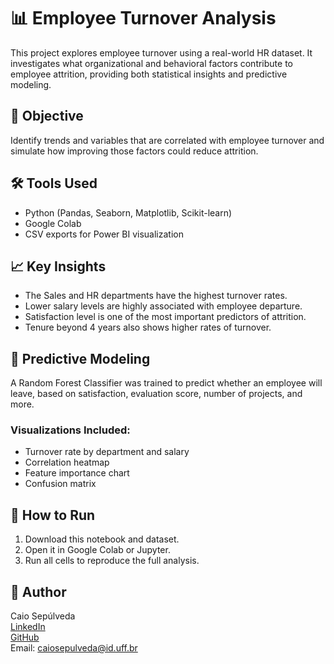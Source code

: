 
# 📊 Employee Turnover Analysis

This project explores employee turnover using a real-world HR dataset. It investigates what organizational and behavioral factors contribute to employee attrition, providing both statistical insights and predictive modeling.

## 🧠 Objective
Identify trends and variables that are correlated with employee turnover and simulate how improving those factors could reduce attrition.

## 🛠 Tools Used
- Python (Pandas, Seaborn, Matplotlib, Scikit-learn)
- Google Colab
- CSV exports for Power BI visualization

## 📈 Key Insights
- The Sales and HR departments have the highest turnover rates.
- Lower salary levels are highly associated with employee departure.
- Satisfaction level is one of the most important predictors of attrition.
- Tenure beyond 4 years also shows higher rates of turnover.

## 🤖 Predictive Modeling
A Random Forest Classifier was trained to predict whether an employee will leave, based on satisfaction, evaluation score, number of projects, and more.

### Visualizations Included:
- Turnover rate by department and salary
- Correlation heatmap
- Feature importance chart
- Confusion matrix

## 🚀 How to Run
1. Download this notebook and dataset.
2. Open it in Google Colab or Jupyter.
3. Run all cells to reproduce the full analysis.

## 👤 Author
Caio Sepúlveda  
[LinkedIn](https://linkedin.com/in/caio-sepúlveda-4a2282282)  
[GitHub](https://github.com/CaioSepulveda)  
Email: caiosepulveda@id.uff.br
